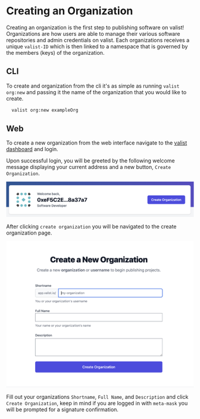 # Creating an Organization

Creating an organization is the first step to publishing software on valist! Organizations are how users are able to manage their various software repositories and admin credentials on valist. Each organizations receives a unique `valist-ID` which is then linked to a namespace that is governed by the members (keys) of the organization.

## CLI

To create and organization from the cli it's as simple as running `valist org:new` and passing it the name of the organization that you would like to create.

```bash
  valist org:new exampleOrg
```

## Web

To create a new organization from the web interface navigate to the [valist dashboard](https://app.valist.io) and login.

Upon successful login, you will be greeted by the following welcome message displaying your current address and a new button, `Create Organization`.

![create-organization-button](img/valist-create-org-button.png)

After clicking `create organization` you will be navigated to the create organization page.

![create-org-page](img/valist-create-org-form.png)

Fill out your organizations `Shortname`, `Full Name`, and `Description` and click `Create Organization`, keep in mind if you are logged in with `meta-mask` you will be prompted for a signature confirmation.

